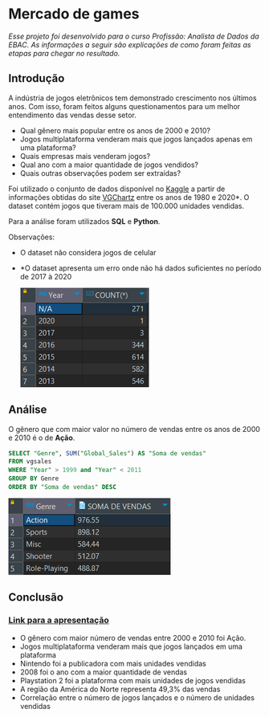 # Mercado de games

*Esse projeto foi desenvolvido para o curso Profissão: Analista de Dados da EBAC. As informações a seguir são explicações de como foram feitas as etapas para chegar no resultado.*

## Introdução

A indústria de jogos eletrônicos tem demonstrado crescimento nos últimos anos. Com isso, foram feitos alguns questionamentos para um melhor entendimento das vendas desse setor. 

- Qual gênero mais popular entre os anos de 2000 e 2010?
- Jogos multiplataforma venderam mais que jogos lançados apenas em uma plataforma?
- Quais empresas mais venderam jogos?
- Qual ano com a maior quantidade de jogos vendidos?
- Quais outras observações podem ser extraídas?

Foi utilizado o conjunto de dados disponível no [Kaggle](https://www.kaggle.com/datasets/gregorut/videogamesales) a partir de informações obtidas do site [VGChartz](https://www.vgchartz.com/) entre os anos de 1980 e 2020*. O dataset contém jogos que tiveram mais de 100.000 unidades vendidas.

Para a análise foram utilizados **SQL** e **Python**.

Observações:

- O dataset não considera jogos de celular
- *O dataset apresenta um erro onde não há dados suficientes no período de 2017 à 2020
 
  ![Erro](https://github.com/jpfreire0/mercado-jogos/blob/main/image1.png?raw=true)

## Análise

O gênero que com maior valor no número de vendas entre os anos de 2000 e 2010 é o de **Ação**.

``` sql
SELECT "Genre", SUM("Global_Sales") AS "Soma de vendas"
FROM vgsales 
WHERE "Year" > 1999 and "Year" < 2011
GROUP BY Genre 
ORDER BY "Soma de vendas" DESC
```

![Untitled](https://github.com/jpfreire0/mercado-jogos/blob/main/image2.png?raw=true)



## Conclusão

### [Link para a apresentação](https://drive.google.com/file/d/1Ht0hCdF7D_5zZUGyvSmeHzFW5Cjtpqqp/view?usp=share_link)

- O gênero com maior número de vendas entre 2000 e 2010 foi Ação.
- Jogos multiplataforma venderam mais que jogos lançados em uma plataforma
- Nintendo foi a publicadora com mais unidades vendidas
- 2008 foi o ano com a maior quantidade de vendas
- Playstation 2 foi a plataforma com mais unidades de jogos vendidas
- A região da América do Norte representa 49,3% das vendas
- Correlação entre o número de jogos lançados e o número de unidades vendidas


